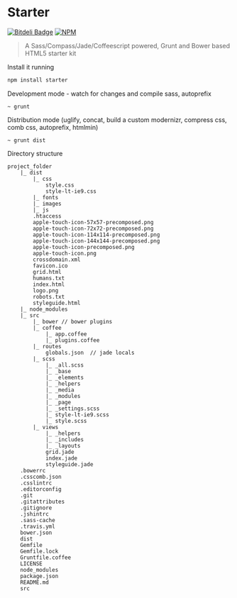 # Starter

[![Bitdeli Badge](https://d2weczhvl823v0.cloudfront.net/lanceguyatt/starter/trend.png)](https://bitdeli.com/free "Bitdeli Badge")
[![NPM](https://nodei.co/npm/starter.png?downloads=true&stars=true)](https://nodei.co/npm/starter/)

> A Sass/Compass/Jade/Coffeescript powered, Grunt and Bower based HTML5 starter kit

Install it running

```bash
npm install starter
```

Development mode - watch for changes and compile sass, autoprefix

    ~ grunt

Distribution mode (uglify, concat, build a custom modernizr, compress css, comb css, autoprefix, htmlmin)

    ~ grunt dist

Directory structure

    project_folder
        |_ dist
            |_ css
                style.css
                style-lt-ie9.css
            |_ fonts
            |_ images
            |_ js
            .htaccess
            apple-touch-icon-57x57-precomposed.png
            apple-touch-icon-72x72-precomposed.png
            apple-touch-icon-114x114-precomposed.png
            apple-touch-icon-144x144-precomposed.png
            apple-touch-icon-precomposed.png
            apple-touch-icon.png
            crossdomain.xml
            favicon.ico
            grid.html
            humans.txt
            index.html
            logo.png
            robots.txt
            styleguide.html
        |_ node_modules
        |_ src
            |_ bower // bower plugins
            |_ coffee
                |_ app.coffee
                |_ plugins.coffee
            |_ routes
                globals.json  // jade locals
            |_ scss
                |_ _all.scss
                |_ _base
                |_ _elements
                |_ _helpers
                |_ _media
                |_ _modules
                |_ _page
                |_ _settings.scss
                |_ style-lt-ie9.scss
                |_ style.scss
            |_ views
                |_ _helpers
                |_ _includes
                |_ _layouts
                grid.jade
                index.jade
                styleguide.jade
        .bowerrc
        .csscomb.json
        .csslintrc
        .editorconfig
        .git
        .gitattributes
        .gitignore
        .jshintrc
        .sass-cache
        .travis.yml
        bower.json
        dist
        Gemfile
        Gemfile.lock
        Gruntfile.coffee
        LICENSE
        node_modules
        package.json
        README.md
        src


